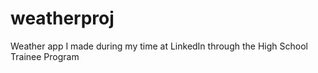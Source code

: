 # weatherproj
Weather app I made during my time at LinkedIn through the High School Trainee Program
